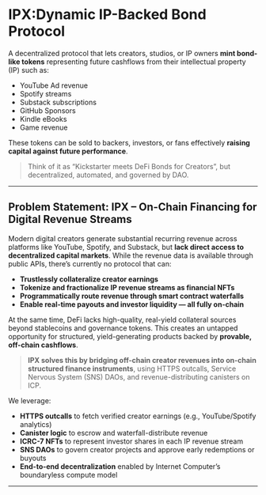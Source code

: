 
# IPX:Dynamic IP-Backed Bond Protocol


A decentralized protocol that lets creators, studios, or IP owners **mint bond-like tokens** representing future cashflows from their intellectual property (IP) such as:

* YouTube Ad revenue
* Spotify streams
* Substack subscriptions
* GitHub Sponsors
* Kindle eBooks
* Game revenue

These tokens can be sold to backers, investors, or fans effectively **raising capital against future performance**.

> Think of it as “Kickstarter meets DeFi Bonds for Creators”, but decentralized, automated, and governed by DAO.


---

## Problem Statement: IPX – On-Chain Financing for Digital Revenue Streams

Modern digital creators generate substantial recurring revenue across platforms like YouTube, Spotify, and Substack, but **lack direct access to decentralized capital markets**. While the revenue data is available through public APIs, there’s currently no protocol that can:

* **Trustlessly collateralize creator earnings**
* **Tokenize and fractionalize IP revenue streams as financial NFTs**
* **Programmatically route revenue through smart contract waterfalls**
* **Enable real-time payouts and investor liquidity — all fully on-chain**

At the same time, DeFi lacks high-quality, real-yield collateral sources beyond stablecoins and governance tokens. This creates an untapped opportunity for structured, yield-generating products backed by **provable, off-chain cashflows**.

> **IPX solves this by bridging off-chain creator revenues into on-chain structured finance instruments**, using HTTPS outcalls, Service Nervous System (SNS) DAOs, and revenue-distributing canisters on ICP.

We leverage:

*  **HTTPS outcalls** to fetch verified creator earnings (e.g., YouTube/Spotify analytics)
*  **Canister logic** to escrow and waterfall-distribute revenue
*  **ICRC-7 NFTs** to represent investor shares in each IP revenue stream
*  **SNS DAOs** to govern creator projects and approve early redemptions or buyouts
*  **End-to-end decentralization** enabled by Internet Computer’s boundaryless compute model



---
